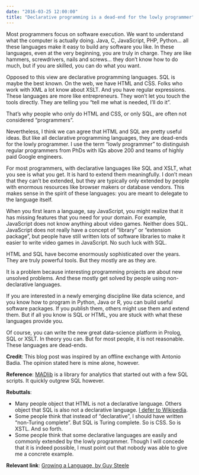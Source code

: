 ```yaml
---
date: "2016-03-25 12:00:00"
title: "Declarative programming is a dead-end for the lowly programmer"
---
```




Most programmers focus on software execution. We want to understand what the computer is actually doing. Java, C, JavaScript, PHP, Python&hellip; all these languages make it easy to build any software you like. In these languages, even at the very beginning, you are truly in charge. They are like hammers, screwdrivers, nails and screws&hellip; they don&rsquo;t know how to do much, but if you are skilled, you can do what you want.

Opposed to this view are declarative programming languages. SQL is maybe the best known. On the web, we have HTML and CSS. Folks who work with XML a lot know about XSLT. And you have regular expressions. These languages are more like entrepreneurs. They won&rsquo;t let you touch the tools directly. They are telling you &ldquo;tell me what is needed, I&rsquo;ll do it&rdquo;.

That&rsquo;s why people who only do HTML and CSS, or only SQL, are often not considered &ldquo;programmers&rdquo;.

Nevertheless, I think we can agree that HTML and SQL are pretty useful ideas. But like all declarative programming languages, they are dead-ends for the lowly programmer. I use the term &ldquo;lowly programmer&rdquo; to distinguish regular programmers from PhDs with IQs above 200 and teams of highly paid Google engineers.

For most programmers, with declarative languages like SQL and XSLT, what you see is what you get. It is hard to extend them meaningfully. I don&rsquo;t mean that they can&rsquo;t be extended, but they are typically only extended by people with enormous resources like browser makers or database vendors. This makes sense in the spirit of these languages: you are meant to delegate to the language itself.

When you first learn a language, say JavaScript, you might realize that it has missing features that you need for your domain. For example, JavaScript does not know anything about video games. Neither does SQL. JavaScript does not really have a concept of &ldquo;library&rdquo; or &ldquo;extension package&rdquo;, but people have still written lots of software libraries to make it easier to write video games in JavaScript. No such luck with SQL.

HTML and SQL have become enormously sophisticated over the years. They are truly powerful tools. But they mostly are as they are.

It is a problem because interesting programming projects are about new unsolved problems. And these mostly get solved by people using non-declarative languages.

If you are interested in a newly emerging discipline like data science, and you know how to program in Python, Java or R, you can build useful software packages. If you publish them, others might use them and extend them. But if all you know is SQL or HTML, you are stuck with what these languages provide you.

Of course, you can write the new great data-science platform in Prolog, SQL or XSLT. In theory you can. But for most people, it is not reasonable. These languages are dead-ends.

__Credit__: This blog post was inspired by an offline exchange with Antonio Badia. The opinion stated here is mine alone, however.

__Reference__: [MADlib](http://madlib.net/) is a library for analytics that started out with a few SQL scripts. It quickly outgrew SQL however.

__Rebuttals__:

- Many people object that HTML is not a declarative language. Others object that SQL is also not a declarative language. [I defer to Wikipedia](https://en.wikipedia.org/wiki/Declarative_programming).
- Some people think that instead of &ldquo;declarative&rdquo;, I should have written &ldquo;non-Turing complete&rdquo;. But SQL is Turing complete. So is CSS. So is XSTL. And so forth.
- Some people think that some declarative languages are easily and commonly extended by the lowly programmer. Though I will concede that it is indeed possible, I must point out that nobody was able to give me a concrete example.


__Relevant link__: [Growing a Language, by Guy Steele](https://www.youtube.com/watch?v=_ahvzDzKdB0)

